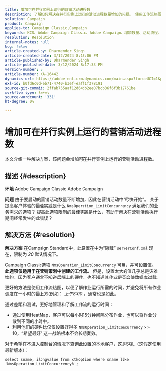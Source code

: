 ```yaml
---
title: 增加可在并行实例上运行的营销活动进程数
description: 了解如何解决在并行实例上运行的活动进程数量增加的问题。 使用工作流热图。
solution: Campaign
product: Campaign
applies-to: Campaign Classic,Campaign
keywords: KCS、Adobe Campaign Classic、Adobe Campaign、增加数量、活动流程、实例、并行、最佳实践
resolution: Resolution
internal-notes: null
bug: false
article-created-by: Dharmender Singh
article-created-date: 3/12/2024 8:17:06 PM
article-published-by: Dharmender Singh
article-published-date: 3/12/2024 8:17:33 PM
version-number: 5
article-number: KA-16442
dynamics-url: https://adobe-ent.crm.dynamics.com/main.aspx?forceUCI=1&pagetype=entityrecord&etn=knowledgearticle&id=56b42c7b-ade0-ee11-904c-6045bd045872
exl-id: b0fd6c0d-eb71-4740-b3ef-eaff1f378191
source-git-commit: 2ffab755aaf12d64db2ee07bcb36f6f3b19761be
workflow-type: tm+mt
source-wordcount: '331'
ht-degree: 0%

---
```


# 增加可在并行实例上运行的营销活动进程数


本文介绍一种解决方案，该问题会增加可在并行实例上运行的营销活动进程数。

## 描述 {#description}


<b>环境</b>
Adobe Campaign Classic Adobe Campaign

<b>问题</b>
由于要启动的营销活动数量不断增加，因此在营销活动中“尽快开始”。
关于提高客户体验的最佳实践是什么 `NmsOperation_LimitConcurrency` 满足我们的业务需求的选项？
提高此选项限制的最佳实践是什么，有助于解决在营销活动执行期间经常发生的此错误？


## 解决方法 {#resolution}


<b>解决方案</b>
在Campaign Standard中，此设置在中为“隐藏” `serverConf.xml` 现在，限制为 *20* 默认情况下。  

Campaign Classic选项 `NmsOperation_LimitConcurrency` 可用，并可设置值。
<b>此选项仅适用于在营销策划中创建的工作流。</b>
但是，设置太大的值几乎总是灾难性的，因为客户通常不知道后端上的硬件，也不知道其作业是否会使数据库过载。

更好的方法是使用工作流热图，以便了解作业运行所需的时间，并避免将所有作业调度在一小时的最上方(例如： *上午8:00*)，通常也是如此。

通过差距和测试，更好地管理和了解工作流的运行时间：

- 通过使用HeatMap，客户可以每小时15分钟间隔分布作业，也可以将作业分散到不同的小时中。
- 利用他们的硬件比仅仅设置好得多 `NmsOperation_LimitConcurrency` `>` `>`  10，“希望最好” 这一战略根本不会长期奏效。


对于希望在不进入控制台的情况下查询此设置的本地客户，这是SQL（这假定使用最新版本）：


```
select sname, ilongvalue from xtkoption where sname like 'NmsOperation_LimitConcurrency%';
```
